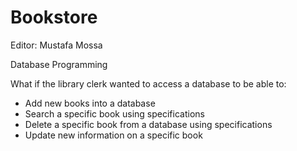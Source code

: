 # Bookstore

Editor: Mustafa Mossa

Database Programming

What if the library clerk wanted to access a database to be able to:
 - Add new books into a database
 - Search a specific book using specifications
 - Delete a specific book from a database using specifications
 - Update new information on a specific book 
